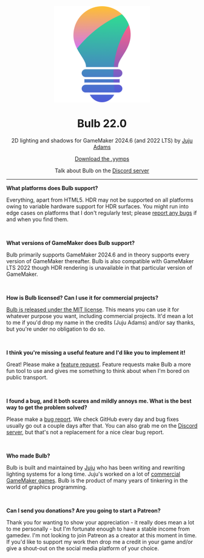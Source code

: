 <img src="https://raw.githubusercontent.com/JujuAdams/Bulb/master/LOGO.png" width="50%" style="display: block; margin: auto;" />
<h1 align="center">Bulb 22.0</h1>
<p align="center">2D lighting and shadows for GameMaker 2024.6 (and 2022 LTS) by <a href="https://www.jujuadams.com/" target="_blank">Juju Adams</a></p>

<p align="center"><a href="https://github.com/JujuAdams/Bulb/releases/" target="_blank">Download the .yymps</a></p>
<p align="center">Talk about Bulb on the <a href="https://discord.gg/8ESK9Z2Y7D" target="_blank">Discord server</a></p>

---


**What platforms does Bulb support?**

Everything, apart from HTML5. HDR may not be supported on all platforms owing to variable hardware support for HDR surfaces. You might run into edge cases on platforms that I don't regularly test; please [report any bugs](https://github.com/JujuAdams/Bulb/issues) if and when you find them.

&nbsp;

**What versions of GameMaker does Bulb support?**

Bulb primarily supports GameMaker 2024.6 and in theory supports every version of GameMaker thereafter. Bulb is also compatible with GameMaker LTS 2022 though HDR rendering is unavailable in that particular version of GameMaker.

&nbsp;

**How is Bulb licensed? Can I use it for commercial projects?**

[Bulb is released under the MIT license](https://github.com/JujuAdams/Bulb/blob/master/LICENSE). This means you can use it for whatever purpose you want, including commercial projects. It'd mean a lot to me if you'd drop my name in the credits (Juju Adams) and/or say thanks, but you're under no obligation to do so.

&nbsp;

**I think you're missing a useful feature and I'd like you to implement it!**

Great! Please make a [feature request](https://github.com/JujuAdams/Bulb/issues). Feature requests make Bulb a more fun tool to use and gives me something to think about when I'm bored on public transport.

&nbsp;

**I found a bug, and it both scares and mildly annoys me. What is the best way to get the problem solved?**

Please make a [bug report](https://github.com/JujuAdams/Bulb/issues). We check GitHub every day and bug fixes usually go out a couple days after that. You can also grab me on the [Discord server](https://discord.gg/8krYCqr), but that's not a replacement for a nice clear bug report.

&nbsp;

**Who made Bulb?**

Bulb is built and maintained by [Juju](https://www.jujuadams.com/) who has been writing and rewriting lighting systems for a long time. Juju's worked on a lot of [commercial GameMaker games](http://www.jujuadams.com/). Bulb is the product of many years of tinkering in the world of graphics programming.

&nbsp;

**Can I send you donations? Are you going to start a Patreon?**

Thank you for wanting to show your appreciation - it really does mean a lot to me personally - but I'm fortunate enough to have a stable income from gamedev. I'm not looking to join Patreon as a creator at this moment in time. If you'd like to support my work then drop me a credit in your game and/or give a shout-out on the social media platform of your choice.
